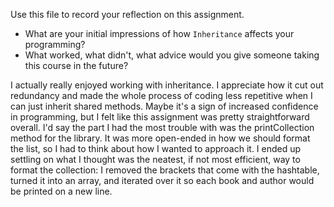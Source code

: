 Use this file to record your reflection on this assignment.

- What are your initial impressions of how `Inheritance` affects your programming?
- What worked, what didn't, what advice would you give someone taking this course in the future?

I actually really enjoyed working with inheritance. I appreciate how it cut out redundancy and made the whole process of coding less repetitive when I can just inherit shared methods. Maybe it's a sign of increased confidence in programming, but I felt like this assignment was pretty straightforward overall. I'd say the part I had the most trouble with was the printCollection method for the library. It was more open-ended in how we should format the list, so I had to think about how I wanted to approach it. I ended up settling on what I thought was the neatest, if not most efficient, way to format the collection: I removed the brackets that come with the hashtable, turned it into an array, and iterated over it so each book and author would be printed on a new line.